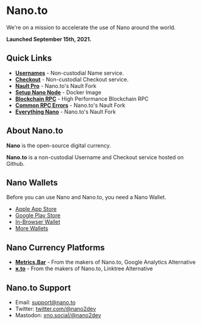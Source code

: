 # Nano.to

We're on a mission to accelerate the use of Nano around the world. 

**Launched September 15th, 2021.**

## **Quick Links**

  - [**Usernames**](/usernames) - Non-custodial Name service.
  - [**Checkout**](/checkout) - Non-custodial Checkout service.
  - [**Nault Pro**](https://nault.pro) - Nano.to's Nault Fork
  - [**Setup Nano Node**](https://github.com/fwd/nano-docker) - Docker Image
  - [**Blockchain RPC**](https://rpc.nano.to) - High Performance Blockchain RPC
  - [**Common RPC Errors**](/errors) - Nano.to's Nault Fork
  - [**Everything Nano**](/packages) - Nano.to's Nault Fork

## About Nano.to

**Nano** is the open-source digital currency.

**Nano.to** is a non-custodial Username and Checkout service hosted on Github. 

## Nano Wallets

Before you can use Nano and Nano.to, you need a Nano Wallet. 

- [Apple App Store](https://itunes.apple.com/us/app/natrium/id1451425707?ls=1&mt=8)
- [Google Play Store](https://play.google.com/store/apps/details?id=co.banano.natriumwallet)
- [In-Browser Wallet](https://nault.pro/) 
- [More Wallets](https://hub.nano.org/i/wallets/2)

## Nano Currency Platforms

  - [**Metrics.Bar**](https://metrics.bar) - From the makers of Nano.to, Google Analytics Alternative
  - [**ӿ.to**](https://ӿ.to) - From the makers of Nano.to, Linktree Alternative

## Nano.to Support

- Email: support@nano.to
- Twitter: [twitter.com/@nano2dev](https://twitter.com/nano2dev)
- Mastodon: [xno.social/@nano2dev](https://xno.social/nano2dev)


